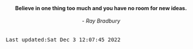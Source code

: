 
<div align="center"><b><span>Believe in one thing too much and you have no room for new ideas.  </span></b><br><br><i> - Ray Bradbury</i></div>
<br><br><kbd>Last updated:Sat Dec  3 12:07:45 2022</kbd>
